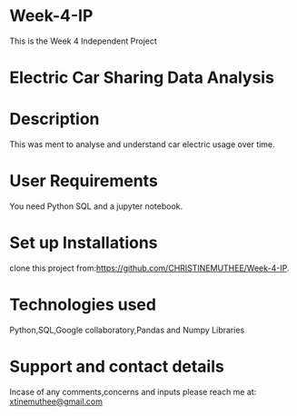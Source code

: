 # Week-4-IP
This is the Week 4 Independent Project 
# Electric Car Sharing Data Analysis
# Description
This was ment to analyse and understand car electric usage over time.
# User Requirements
You need Python SQL and a jupyter notebook.
# Set up Installations
clone this project from:https://github.com/CHRISTINEMUTHEE/Week-4-IP.
# Technologies used
Python,SQL,Google collaboratory,Pandas and Numpy Libraries
# Support and contact details
Incase of any comments,concerns and inputs please reach me at:
xtinemuthee@gmail.com 
